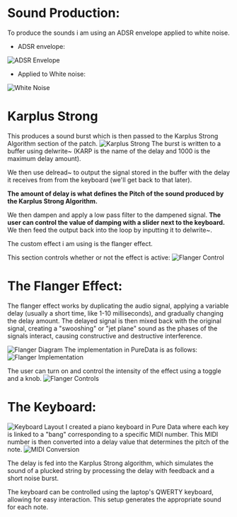 # Sound Production:
To produce the sounds i am using an ADSR envelope applied to white noise.

- ADSR envelope:

![ADSR Envelope](resources/Pasted%20image%2020241220113117.png)
- Applied to White noise:

![White Noise](resources/Pasted%20image%2020241220113336.png)

# Karplus Strong
This produces a sound burst which is then passed to the Karplus Strong Algorithm section of the patch.
![Karplus Strong](resources/Pasted%20image%2020241220113244.png)
The burst is written to a buffer using delwrite~ (KARP is the name of the delay and 1000 is the maximum delay amount).

We then use delread~ to output the signal stored in the buffer with the delay it receives from from the keyboard (we'll get back to that later).

**The amount of delay is what defines the Pitch of the sound produced by the Karplus Strong Algorithm.**

We then dampen and apply a low pass filter to the dampened signal.
**The user can control the value of damping with a slider next to the keyboard.**
We then feed the output back into the loop by inputting it to delwrite~.

The custom effect i am using is the flanger effect.

This section controls whether or not the effect is active:
![Flanger Control](resources/Pasted%20image%2020241220123945.png)

# The Flanger Effect:

The flanger effect works by duplicating the audio signal, applying a variable delay (usually a short time, like 1-10 milliseconds), and gradually changing the delay amount. The delayed signal is then mixed back with the original signal, creating a "swooshing" or "jet plane" sound as the phases of the signals interact, causing constructive and destructive interference.

![Flanger Diagram](resources/Pasted%20image%2020241220123033.png)
The implementation in PureData is as follows:
![Flanger Implementation](resources/Pasted%20image%2020241220130323.png)

The user can turn on and control the intensity of the effect using a toggle and a knob.
![Flanger Controls](resources/Pasted%20image%2020241220130027.png)

# The Keyboard:

![Keyboard Layout](resources/Pasted%20image%2020241220125304.png)
I created a piano keyboard in Pure Data where each key is linked to a "bang" corresponding to a specific MIDI number.
This MIDI number is then converted into a delay value that determines the pitch of the note.
![MIDI Conversion](resources/Pasted%20image%2020241220125912.png)

The delay is fed into the Karplus Strong algorithm, which simulates the sound of a plucked string by processing the delay with feedback and a short noise burst.

The keyboard can be controlled using the laptop's QWERTY keyboard, allowing for easy interaction. This setup generates the appropriate sound for each note.
